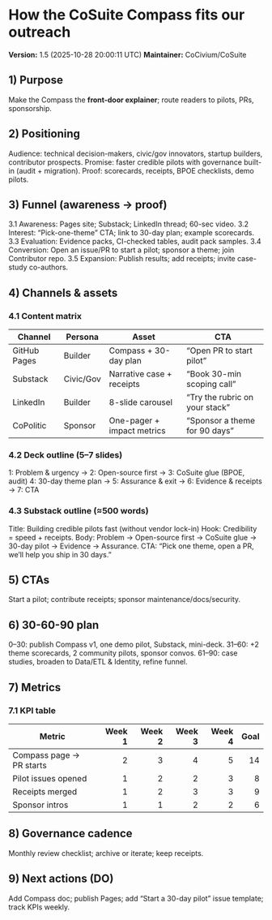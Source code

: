 # How the CoSuite Compass fits our outreach

**Version:** 1.5 (2025-10-28 20:00:11 UTC)
**Maintainer:** CoCivium/CoSuite

## 1) Purpose
Make the Compass the **front-door explainer**; route readers to pilots, PRs, sponsorship.

## 2) Positioning
Audience: technical decision-makers, civic/gov innovators, startup builders, contributor prospects.
Promise: faster credible pilots with governance built-in (audit + migration).
Proof: scorecards, receipts, BPOE checklists, demo pilots.

## 3) Funnel (awareness → proof)
3.1 Awareness: Pages site; Substack; LinkedIn thread; 60-sec video.
3.2 Interest: “Pick-one-theme” CTA; link to 30-day plan; example scorecards.
3.3 Evaluation: Evidence packs, CI-checked tables, audit pack samples.
3.4 Conversion: Open an issue/PR to start a pilot; sponsor a theme; join Contributor repo.
3.5 Expansion: Publish results; add receipts; invite case-study co-authors.

## 4) Channels & assets
### 4.1 Content matrix
| Channel | Persona | Asset | CTA |
|---|---|---|---|
| GitHub Pages | Builder | Compass + 30-day plan | “Open PR to start pilot” |
| Substack | Civic/Gov | Narrative case + receipts | “Book 30-min scoping call” |
| LinkedIn | Builder | 8-slide carousel | “Try the rubric on your stack” |
| CoPolitic | Sponsor | One-pager + impact metrics | “Sponsor a theme for 90 days” |

### 4.2 Deck outline (5–7 slides)
1: Problem & urgency → 2: Open-source first → 3: CoSuite glue (BPOE, audit)
4: 30-day theme plan → 5: Assurance & exit → 6: Evidence & receipts → 7: CTA

### 4.3 Substack outline (≈500 words)
Title: Building credible pilots fast (without vendor lock-in)
Hook: Credibility = speed + receipts.
Body: Problem → Open-source first → CoSuite glue → 30-day pilot → Evidence → Assurance.
CTA: “Pick one theme, open a PR, we’ll help you ship in 30 days.”

## 5) CTAs
Start a pilot; contribute receipts; sponsor maintenance/docs/security.

## 6) 30-60-90 plan
0–30: publish Compass v1, one demo pilot, Substack, mini-deck.
31–60: +2 theme scorecards, 2 community pilots, sponsor convos.
61–90: case studies, broaden to Data/ETL & Identity, refine funnel.

## 7) Metrics
### 7.1 KPI table
| Metric | Week 1 | Week 2 | Week 3 | Week 4 | Goal |
|---|---:|---:|---:|---:|---:|
| Compass page → PR starts | 2 | 3 | 4 | 5 | 14 |
| Pilot issues opened | 1 | 2 | 2 | 3 | 8 |
| Receipts merged | 1 | 2 | 3 | 3 | 9 |
| Sponsor intros | 1 | 1 | 2 | 2 | 6 |

## 8) Governance cadence
Monthly review checklist; archive or iterate; keep receipts.

## 9) Next actions (DO)
Add Compass doc; publish Pages; add “Start a 30-day pilot” issue template; track KPIs weekly.
